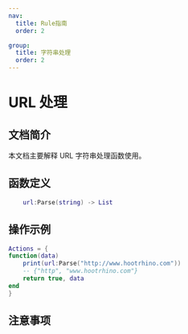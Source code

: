```yaml
---
nav:
  title: Rule指南
  order: 2

group:
  title: 字符串处理
  order: 2
---
```


# URL 处理

## 文档简介

本文档主要解释 URL 字符串处理函数使用。

## 函数定义

```lua
    url:Parse(string) -> List
```

## 操作示例

```lua
Actions = {
function(data)
    print(url:Parse("http://www.hootrhino.com"))
    -- {"http", "www.hootrhino.com"}
    return true, data
end
}
```

## 注意事项
